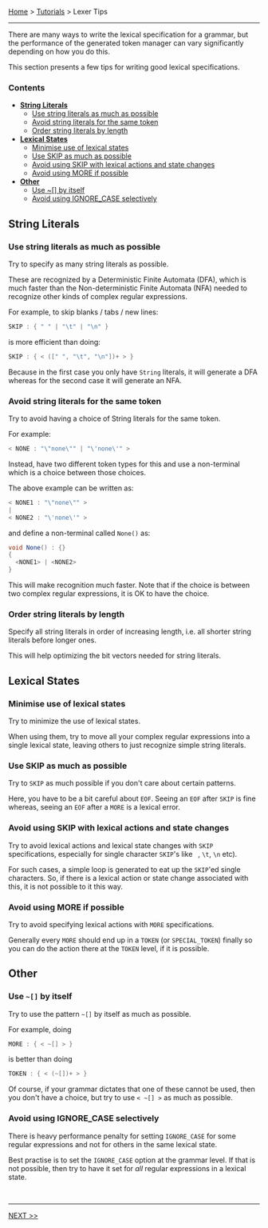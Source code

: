 [Home](../index.md) > [Tutorials](index.md) > Lexer Tips

--------------------------------------------------------------------------------

There are many ways to write the lexical specification for a grammar, but the performance of the generated token manager can vary significantly depending on how you do this.

This section presents a few tips for writing good lexical specifications.

### <a name="toc"></a>Contents

- [**String Literals**](#string-literals)
  * [Use string literals as much as possible](#tip1)
  * [Avoid string literals for the same token](#tip2)
  * [Order string literals by length](#tip3)
- [**Lexical States**](#lexical-states)
  * [Minimise use of lexical states](#tip4)
  * [Use SKIP as much as possible](#tip5)
  * [Avoid using SKIP with lexical actions and state changes](#tip6)
  * [Avoid using MORE if possible](#tip7)
- [**Other**](#other)
  * [Use ~[] by itself](#tip8)
  * [Avoid using IGNORE_CASE selectively](#tip9)


## <a name="string-literals"></a>String Literals

### <a name="tip1"></a>Use string literals as much as possible

Try to specify as many string literals as possible.

These are recognized by a Deterministic Finite Automata (DFA), which is much faster than the Non-deterministic Finite Automata (NFA) needed to recognize other kinds of complex regular expressions.

For example, to skip blanks / tabs / new lines:

```java
SKIP : { " " | "\t" | "\n" }
```

is more efficient than doing:

```java
SKIP : { < ([" ", "\t", "\n"])+ > }
```

Because in the first case you only have `String` literals, it will generate a DFA whereas for the second case it will generate an NFA.

### <a name="tip2"></a>Avoid string literals for the same token

Try to avoid having a choice of String literals for the same token.

For example:

```java
< NONE : "\"none\"" | "\'none\'" >
```

Instead, have two different token types for this and use a non-terminal which is a choice between those choices.

The above example can be written as:

```java
< NONE1 : "\"none\"" >
|
< NONE2 : "\'none\'" >
```

and define a non-terminal called `None()` as:

```java
void None() : {}
{
  <NONE1> | <NONE2>
}
```

This will make recognition much faster. Note that if the choice is between two complex regular expressions, it is OK to have the choice.

### <a name="tip3"></a>Order string literals by length

Specify all string literals in order of increasing length, i.e. all shorter string literals before longer ones.

This will help optimizing the bit vectors needed for string literals.


## <a name="lexical-states"></a>Lexical States

### <a name="tip4"></a>Minimise use of lexical states

Try to minimize the use of lexical states.

When using them, try to move all your complex regular expressions into a single lexical state, leaving others to just recognize simple string literals.

### <a name="tip5"></a>Use SKIP as much as possible

Try to `SKIP` as much possible if you don't care about certain patterns.

Here, you have to be a bit careful about `EOF`. Seeing an `EOF` after `SKIP` is fine whereas, seeing an `EOF` after a `MORE` is a lexical error.

### <a name="tip6"></a>Avoid using SKIP with lexical actions and state changes

Try to avoid lexical actions and lexical state changes with `SKIP` specifications, especially for single character `SKIP`'s like ` `, `\t`, `\n` etc).

For such cases, a simple loop is generated to eat up the `SKIP`'ed single characters. So, if there is a lexical action or state change associated with this, it is not possible to it this way.

### <a name="tip7"></a>Avoid using MORE if possible

Try to avoid specifying lexical actions with `MORE` specifications.

Generally every `MORE` should end up in a `TOKEN` (or `SPECIAL_TOKEN`) finally so you can do the action there at the `TOKEN` level, if it is possible.

## <a name="other"></a>Other

### <a name="tip8"></a>Use `~[]` by itself

Try to use the pattern `~[]` by itself as much as possible.

For example, doing

```java
MORE : { < ~[] > }
```

is better than doing
```java
TOKEN : { < (~[])+ > }
```

Of course, if your grammar dictates that one of these cannot be used, then you don't have a choice, but try to use `< ~[] >` as much as possible.

### <a name="tip9"></a>Avoid using IGNORE_CASE selectively

There is heavy performance penalty for setting `IGNORE_CASE` for some regular expressions and not for others in the same lexical state.

Best practise is to set the `IGNORE_CASE` option at the grammar level. If that is not possible, then try to have it set for *all* regular expressions in a lexical state.

<br>

---

[NEXT >>](examples.md)

<br>
